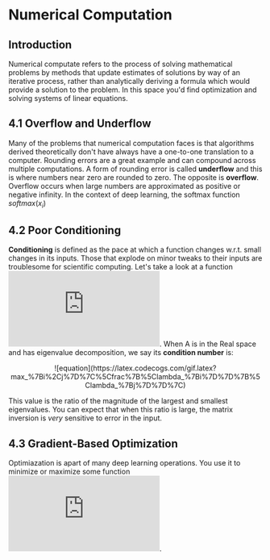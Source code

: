 # Numerical Computation

## Introduction
Numerical computate refers to the process of solving mathematical problems by methods that update estimates of solutions by way of an iterative process, rather than analytically deriving a formula which would provide a solution to the problem.  In this space you'd find optimization and solving systems of linear equations.  

## 4.1 Overflow and Underflow
Many of the problems that numerical computation faces is that algorithms derived theoretically don't have always have a one-to-one translation to a computer.  Rounding errors are a great example and can compound across multiple computations.  A form of rounding error is called **underflow** and this is where numbers near zero are rounded to zero.  The opposite is **overflow**.  Overflow occurs when large numbers are approximated as positive or negative infinity.  In the context of deep learning, the softmax function $softmax(x_{i})$


## 4.2 Poor Conditioning    
**Conditioning** is defined as the pace at which a function changes w.r.t. small changes in its inputs.  Those that explode on minor tweaks to their inputs are troublesome for scientific computing.  Let's take a look at a function ![equation](https://latex.codecogs.com/gif.latex?f%28%5Ctextbf%7Bx%7D%29%20%3D%20%5Ctextbf%7BA%7D%5E%7B-1%7D%5Ctextbf%7Bx%7D).  When A is in the Real space and has eigenvalue decomposition, we say its **condition number** is:    
 <p align="center">![equation](https://latex.codecogs.com/gif.latex?max_%7Bi%2Cj%7D%7C%5Cfrac%7B%5Clambda_%7Bi%7D%7D%7B%5Clambda_%7Bj%7D%7D%7C)</p>    

 This value is the ratio of the magnitude of the largest and smallest eigenvalues.  You can expect that when this ratio is large, the matrix inversion is _very_ sensitive to error in the input.  

## 4.3 Gradient-Based Optimization
Optimiazation is apart of many deep learning operations.  You use it to minimize or maximize some function ![equation](https://latex.codecogs.com/gif.latex?f%28%5Ctextbf%7Bx%7D%29).  

